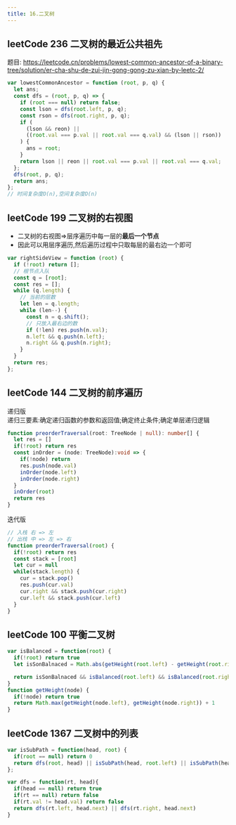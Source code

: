 ```yaml
---
title: 16.二叉树
---
```

## leetCode 236 二叉树的最近公共祖先

题目: https://leetcode.cn/problems/lowest-common-ancestor-of-a-binary-tree/solution/er-cha-shu-de-zui-jin-gong-gong-zu-xian-by-leetc-2/

```js
var lowestCommonAncestor = function (root, p, q) {
  let ans;
  const dfs = (root, p, q) => {
    if (root === null) return false;
    const lson = dfs(root.left, p, q);
    const rson = dfs(root.right, p, q);
    if (
      (lson && reon) ||
      ((root.val === p.val || root.val === q.val) && (lson || rson))
    ) {
      ans = root;
    }
    return lson || reon || root.val === p.val || root.val === q.val;
  };
  dfs(root, p, q);
  return ans;
};
// 时间复杂度O(n),空间复杂度O(n)
```

## leetCode 199 二叉树的右视图

- 二叉树的右视图=>层序遍历中每一层的**最后一个节点**
- 因此可以用层序遍历,然后遍历过程中只取每层的最右边一个即可

```js
var rightSideView = function (root) {
  if (!root) return [];
  // 根节点入队
  const q = [root];
  const res = [];
  while (q.length) {
    // 当前的层数
    let len = q.length;
    while (len--) {
      const n = q.shift();
      // 只放入最右边的数
      if (!len) res.push(n.val);
      n.left && q.push(n.left);
      n.right && q.push(n.right);
    }
  }
  return res;
};
```

## leetCode 144 二叉树的前序遍历
递归版  
递归三要素:确定递归函数的参数和返回值;确定终止条件;确定单层递归逻辑
```ts
function preorderTraversal(root: TreeNode | null): number[] {
  let res = []
  if(!root) return res
  const inOrder = (node: TreeNode):void => {
    if(!node) return
    res.push(node.val)
    inOrder(node.left)
    inOrder(node.right)
  }
  inOrder(root)
  return res
}
```
迭代版
```js
// 入栈 右 => 左
// 出栈 中 => 左 => 右
function preorderTraversal(root) {
  if(!root) return res
  const stack = [root]
  let cur = null
  while(stack.length) {
    cur = stack.pop()
    res.push(cur.val)
    cur.right && stack.push(cur.right)
    cur.left && stack.push(cur.left)
  }
}
```
## leetCode 100 平衡二叉树
```js
var isBalanced = function(root) {
  if(!root) return true
  let isSonBalnaced = Math.abs(getHeight(root.left) - getHeight(root.right)) <= 1

  return isSonBalnaced && isBalanced(root.left) && isBalanced(root.right)
}
function getHeight(node) {
  if(!node) return true
  return Math.max(getHeight(node.left), getHeight(node.right)) + 1
}
```

## leetCode 1367 二叉树中的列表
```js
var isSubPath = function(head, root) {
  if(root == null) return 0
  return dfs(root, head) || isSubPath(head, root.left) || isSubPath(head, root.right)
};

var dfs = function(rt, head){
  if(head == null) return true
  if(rt == null) return false
  if(rt.val != head.val) return false
  return dfs(rt.left, head.next) || dfs(rt.right, head.next)
}
```

